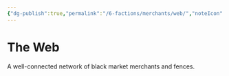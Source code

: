 ```yaml
---
{"dg-publish":true,"permalink":"/6-factions/merchants/web/","noteIcon":""}
---
```


# The Web

A well-connected network of black market merchants and fences.